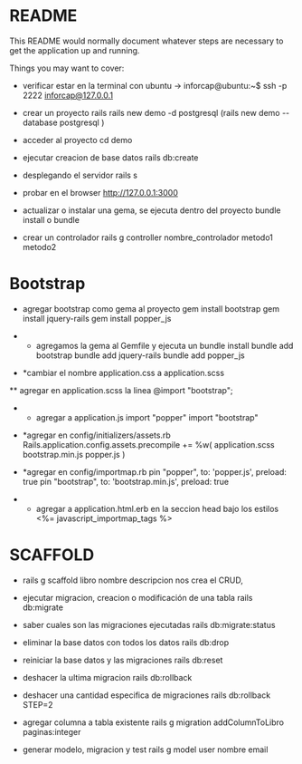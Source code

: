 # README

This README would normally document whatever steps are necessary to get the
application up and running.

Things you may want to cover:

* verificar estar en la terminal con ubuntu -> inforcap@ubuntu:~$
ssh -p 2222 inforcap@127.0.0.1

* crear un proyecto rails
rails new demo -d postgresql  (rails new demo --database postgresql )

* acceder al proyecto
cd demo

* ejecutar creacion de base datos
rails db:create

* desplegando el servidor
rails s

* probar en el browser 
http://127.0.0.1:3000


* actualizar o instalar una gema, se ejecuta dentro del proyecto 
bundle install o bundle

* crear un controlador
rails g controller nombre_controlador metodo1 metodo2 

# Bootstrap

* agregar bootstrap como gema al proyecto
gem install bootstrap
gem install jquery-rails
gem install popper_js

* * agregamos la gema al Gemfile y ejecuta un bundle install
bundle add bootstrap
bundle add jquery-rails
bundle add popper_js

* *cambiar el nombre 
application.css a application.scss

** agregar en application.scss la linea
@import "bootstrap";

* * agregar a application.js 
import "popper"
import "bootstrap"

* *agregar en config/initializers/assets.rb
Rails.application.config.assets.precompile += %w( application.scss bootstrap.min.js popper.js )

* *agregar en config/importmap.rb
pin "popper", to: 'popper.js', preload: true
pin "bootstrap", to: 'bootstrap.min.js', preload: true

* * agregar a application.html.erb en la seccion head bajo los estilos
<%= javascript_importmap_tags %>

# SCAFFOLD

* rails g scaffold libro nombre descripcion
nos crea el CRUD,

* ejecutar migracion, creacion o modificación de una tabla 
rails db:migrate

* saber cuales son las migraciones ejecutadas
rails db:migrate:status

* eliminar la base datos con todos los datos
rails db:drop

* reiniciar la base datos y las migraciones
rails db:reset

* deshacer la ultima migracion
rails db:rollback

* deshacer una cantidad especifica de migraciones
rails db:rollback STEP=2

* agregar columna a tabla existente
rails g migration addColumnToLibro paginas:integer

* generar modelo, migracion y test
rails g model user nombre email
